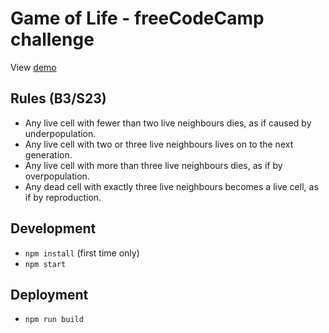 # Game of Life - freeCodeCamp challenge

View [demo](https://fcc-game-of-life.herokuapp.com/)

## Rules (B3/S23)

- Any live cell with fewer than two live neighbours dies, as if caused by underpopulation.
- Any live cell with two or three live neighbours lives on to the next generation.
- Any live cell with more than three live neighbours dies, as if by overpopulation.
- Any dead cell with exactly three live neighbours becomes a live cell, as if by reproduction.

## Development

- `npm install` (first time only)
- `npm start`

## Deployment

- `npm run build`

